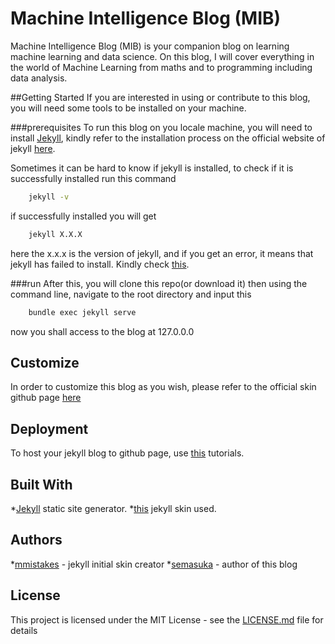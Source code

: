 # Machine Intelligence Blog (MIB)
Machine Intelligence Blog (MIB) is your companion blog on learning machine learning and data science. On this blog, I will cover everything in the world of Machine Learning from maths and to programming including data analysis.

##Getting Started
If you are interested in using or contribute to this blog, you will need some tools to be installed on your machine.

###prerequisites
To run this blog on you locale machine, you will need to install [Jekyll](https://jekyllrb.com/"Jekyll"), kindly refer to the installation process on the official website of jekyll [here](https://jekyllrb.com/docs/installation/"here").

Sometimes it can be hard to know if jekyll is installed, to check if it is successfully installed run this command

```bash
    jekyll -v
```

if successfully installed you will get

```bash
    jekyll X.X.X
```
here the x.x.x is the version of jekyll, and if you get an error, it means that jekyll has failed to install. Kindly check [this](https://jekyllrb.com/docs/troubleshooting/#installation-problems"this").

###run
After this, you will clone this repo(or download it) then using the command line, navigate to the root directory and input this

```bash
    bundle exec jekyll serve
```

now you shall access to the blog at 127.0.0.0

## Customize
In order to customize this blog as you wish, please refer to the official skin github page [here](https://github.com/mmistakes/jekyll-theme-basically-basic"here")

## Deployment
To host your jekyll blog to github page, use [this](https://www.youtube.com/watch?v=fqFjuX4VZmU"this") tutorials.



## Built With
*[Jekyll](https://jekyllrb.com/"Jekyll") static site generator.
*[this](https://github.com/mmistakes/jekyll-theme-basically-basic"this") jekyll skin used.

## Authors
*[mmistakes](https://github.com/mmistakes"mmistakes") - jekyll initial skin creator
*[semasuka](https://github.com/semasuka"semasuka") - author of this blog

## License
This project is licensed under the MIT License - see the [LICENSE.md](https://github.com/semasuka/blog/blob/master/LICENSE"LICENSE.md") file for details